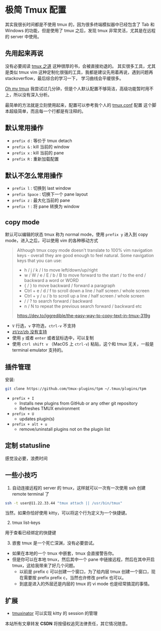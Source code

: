 # 极简 Tmux 配置

其实我很长时间都是不使用 tmux 的，因为很多终端模拟器中已经包含了 Tab 和 Windows 的功能，但是使用了 tmux 之后，发现 tmux 非常灵活，尤其是在远程的 server 中使用。

## 先用起来再说
没有必要阅读 [tmux 之道](https://leanpub.com/the-tao-of-tmux/read) 这种很厚的书，会被直接劝退的。
其实很多工具，尤其是类似 tmux vim 这种定制化很强的工具，我都是建议先用着再说，遇到问题再 stackoverflow，最后综合的学习一下，
学习曲线会平缓很多。

[Oh my tmux](https://github.com/gpakosz/.tmux) 我尝试过几分钟，但是个人默认配置不够简洁，高级功能暂时用不上，所以没有深入分析。

最简单的方法就是立刻使用起来，配置可以参考我个人的 [tmux.conf](https://github.com/Martins3/My-Linux-Config/blob/master/scripts/tmux.conf) 配置
这个脚本超级简单，而且每一个行都是有注释的。

## 默认常用操作
- `prefix d` : 等价于 tmux detach
- `prefix &` : kill 当前的 window
- `prefix x` : kill 当前的 pane
- `prefix R` : 重新加载配置

## 默认不怎么常用操作
- `prefix l` : 切换到 last window
- `prefix Space` : 切换下一个 pane layout
- `prefix z` : 最大化当前的 pane
- `prefix !` : 将 pane 转换为 window

## copy mode
默认可以编辑的状态 tmux 称为 normal mode，使用 `prefix y` 进入到 copy mode，进入之后，可以使用 vim 的各种移动方式

> Although tmux copy mode doesn't translate to 100% vim navigation keys - overall they are good enough to feel natural. Some navigation keys that you can use:
> - h / j / k / l to move left/down/up/right
> - w / W / e / E / b / B to move forward to the start / to the end / backward a word or WORD
> - { / } to move backward / forward a paragraph
> - Ctrl + e / d / f to scroll down a line / half screen / whole screen
> - Ctrl + y / u / b to scroll up a line / half screen / whole screen
> - / / ? to search forward / backward
> - n / N to repeat the previous search forward / backward
> etc
>
>  https://dev.to/iggredible/the-easy-way-to-copy-text-in-tmux-319g

- `V` 行选，`v` 字符选，`ctrl-v` 不支持
- [zt/zz/zb 没有支持](https://www.reddit.com/r/tmux/comments/5yoh1q/is_there_a_hack_to_have_vi_ztzzzb_in_copy_mode/)
- 使用 `y` 或者 `enter` 或者鼠标选中，可以复制
- 使用 `ctrl shift v` （MacOS 上 `ctrl-v`) 粘贴，这个和 tmux 无关，一般是 terminal emulator 支持的。

## 插件管理

安装:
```sh
git clone https://github.com/tmux-plugins/tpm ~/.tmux/plugins/tpm
```

- `prefix + I`
  - Installs new plugins from GitHub or any other git repository
  - Refreshes TMUX environment
- `prefix + U`
  - updates plugin(s)
- `prefix + alt + u`
  - remove/uninstall plugins not on the plugin list

## 定制 statusline
感觉没必要，浪费时间

## 一些小技巧

1. 自动连接远程的 server 的 tmux，这样就可以一次有一次使用 ssh 创建 remote terminal 了
```sh
ssh -t user@11.22.33.44 "tmux attach || /usr/bin/tmux"
```
当然，如果你恰好使用 kitty，可以将这个行为定义为一个快捷键。

2. tmux list-keys

用于查看已经绑定的快捷键

3. 嵌套 tmux 是一个死亡深渊，没有必要尝试。
  - 如果在本地的一个 tmux 中嵌套，tmux 会直接警告你。
  - 但是你可以在本地 tmux，然后其中一个 pane 中链接远程，然后在其中开启 tmux，这给我带来了好几个问题。
    - 以前是 prefix c 可以创建一个窗口，为了给内层 tmux 创建一个窗口，现在需要按 prefix prefix c，当然也许修改 prefix 也可以。
    - 到底是进入的外层还是内层的 tmux 的 vi mode 也是经常搞混的事情。

## 扩展
- [tmuxinator](https://github.com/tmuxinator/tmuxinator) 可以实现 kitty 的 session 的管理

<script src="https://giscus.app/client.js"
        data-repo="Martins3/My-Linux-Config"
        data-repo-id="MDEwOlJlcG9zaXRvcnkyMTUwMDkyMDU="
        data-category="General"
        data-category-id="MDE4OkRpc2N1c3Npb25DYXRlZ29yeTMyODc0NjA5"
        data-mapping="pathname"
        data-reactions-enabled="1"
        data-emit-metadata="0"
        data-input-position="bottom"
        data-theme="light"
        data-lang="en"
        crossorigin="anonymous"
        async>
</script>

本站所有文章转发 **CSDN** 将按侵权追究法律责任，其它情况随意。
